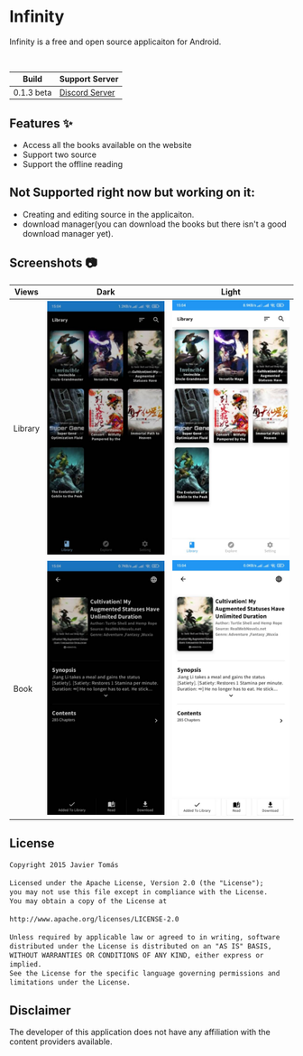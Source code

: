 # Infinity

Infinity is a free and open source applicaiton for Android.

<br>

| Build | Support Server |
|-------|---------|
| 0.1.3 beta | [Discord Server](https://discord.gg/HBU6zD8c5v) |

## Features :sparkles:

- Access all the books available on the website
- Support two source
- Support the offline reading


## Not Supported right now but working on it:

- Creating and editing source in the applicaiton.
- download manager(you can download the books but there isn't a good download manager yet).




## Screenshots :camera:

| Views    | Dark                                                       | Light                                                        |
| -------- | ---------------------------------------------------------- | ------------------------------------------------------------ |
| Library  | ![library_view_dark](screenshots/library-dark.jpeg)         | ![library_view_light](/screenshots/library-light.jpeg)         |
| Book     | ![book_view_dark](screenshots/detail-dark.jpeg)               | ![book_view_light](screenshots/detail-light.jpeg)               |

## License

    Copyright 2015 Javier Tomás

    Licensed under the Apache License, Version 2.0 (the "License");
    you may not use this file except in compliance with the License.
    You may obtain a copy of the License at

    http://www.apache.org/licenses/LICENSE-2.0

    Unless required by applicable law or agreed to in writing, software
    distributed under the License is distributed on an "AS IS" BASIS,
    WITHOUT WARRANTIES OR CONDITIONS OF ANY KIND, either express or implied.
    See the License for the specific language governing permissions and
    limitations under the License.

## Disclaimer

The developer of this application does not have any affiliation with the content providers available.
